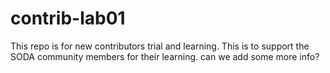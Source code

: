 # contrib-lab01
This repo is for new contributors trial and learning. This is to support the SODA community members for their learning.
can we add some more info?
